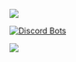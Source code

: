 [![](https://discord.c99.nl/widget/theme-3/720984651648204861.png)](https://discord.com/users/720984651648204861)

[![Discord Bots](https://top.gg/api/widget/1041819232847003729.svg)](https://top.gg/bot/1041819232847003729)

[![](https://cdn.pawns.app/images/b/160.jpg)](https://pawns.app/?r=3578982)


